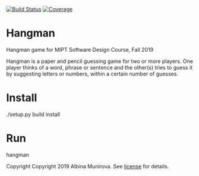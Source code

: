 [![Build Status][travis-badge]][travis-url]
[![Coverage][coverage-image]][coverage-url]

# Hangman
Hangman game for MIPT Software Design Course, Fall 2019

Hangman is a paper and pencil guessing game for two or more players. One player thinks of a word, phrase or sentence and the other(s) tries to guess it by suggesting letters or numbers, within a certain number of guesses.

# Install
./setup.py build install

# Run
hangman

Copyright
Copyright 2019 Albina Munirova. See [license] for details.

[license]: LICENSE
[travis-url]: https://travis-ci.org/shkurak/hangman
[travis-badge]: https://travis-ci.org/shkurak/hangman.svg?branch=master
[coverage-image]: https://codecov.io/gh/shkurak/hangman/branch/master/graph/badge.svg
[coverage-url]: https://codecov.io/gh/shkurak/hangman
[hangman]: https://en.wikipedia.org/wiki/Hangman_(game)
